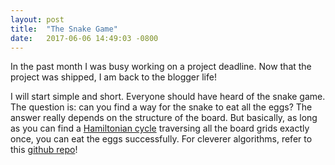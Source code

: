 ```yaml
---
layout: post
title:  "The Snake Game"
date:   2017-06-06 14:49:03 -0800
---
```


In the past month I was busy working on a project deadline. Now that the project was shipped, I am back to the blogger life!

I will start simple and short. Everyone should have heard of the snake game. The question is: can you find a way for the snake to eat all the eggs? The answer really depends on the structure of the board. But basically, as long as you can find a [Hamiltonian cycle](http://mathworld.wolfram.com/HamiltonianCycle.html) traversing all the board grids exactly once, you can eat the eggs successfully. For cleverer algorithms, refer to this [github repo](https://github.com/stevennl/Snake#ai-based-on-graph-search)!
